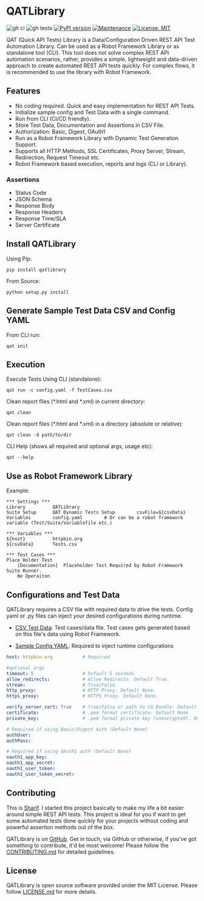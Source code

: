 # QATLibrary 
![gh ci](https://github.com/sharif314/QATLibrary/workflows/QATLibrary%20CI/badge.svg)
![gh tests](https://github.com/sharif314/QATLibrary/workflows/TEST/badge.svg)
[![PyPI version](https://badge.fury.io/py/QATLibrary.svg)](https://badge.fury.io/py/QATLibrary)
[![Maintenance](https://img.shields.io/badge/Maintained%3F-Yes-green.svg)](https://GitHub.com/Naereen/StrapDown.js/graphs/commit-activity)
[![License: MIT](https://img.shields.io/badge/License-MIT-blue.svg)](https://opensource.org/licenses/MIT)


QAT (Quick API Tests) Library is a Data/Configuration Driven REST API Test Automation Library. 
Can be used as a Robot Framework Library or as standalone tool (CLI). This tool does not solve complex 
REST API automation scenarios, rather, provides a simple, lightweight and data-driven approach to create 
automated REST API tests quickly. For complex flows, it is recommended to use the library with Robot 
Framework. 

## Features
* No coding required. Quick and easy implementation for REST API Tests. 
* Initialize sample config and Test Data with a single command. 
* Run from CLI (CI/CD friendly).
* Store Test Data, Documentation and Assertions in CSV File. 
* Authorization: Basic, Digest, OAuth1
* Run as a Robot Framework Library with Dynamic Test Generation Support. 
* Supports all HTTP Methods, SSL Certificates, Proxy Server, Stream, Redirection, Request Timeout etc.
* Robot Framework based execution, reports and logs (CLI or Library). 

### Assertions
* Status Code
* JSON Schema
* Response Body 
* Response Headers
* Response Time/SLA
* Server Certificate


## Install QATLibrary
Using Pip:
```shell 
pip install qatlibrary
```
From Source:
```shell 
python setup.py install
```

## Generate Sample Test Data CSV and Config YAML 
From CLI run:
```shell 
qat init
```

## Execution
Execute Tests Using CLI (standalone):
```shell
qat run -c config.yaml -f TestCases.csv
```

Clean report files (*.html and *.xml) in current directory:
```shell
qat clean
```

Clean report files (*.html and *.xml) in a directory (absolute or relative):
```shell
qat clean -d path/to/dir
```

CLI Help (shows all required and optional args, usage etc):
```shell
qat --help
```

## Use as Robot Framework Library
Example:

```robot
*** Settings ***
Library          QATLibrary
Suite Setup      QAT Dynamic Tests Setup        csvFile=${csvData}
Variables        config.yaml        # Or can be a robot framework variable (Test/Suite/Variablefile etc.)

*** Variables ***
${host}          httpbin.org
${csvData}       Tests.csv

*** Test Cases ***
Place Holder Test
    [Documentation]  Placeholder Test Required by Robot Framework Suite Runner.  
    No Operaiton 

```

## Configurations and Test Data
QATLibrary requires a CSV file with required data to drive the tests. Config yaml or .py files can inject your desired
configurations during runtime.
* [CSV Test Data](https://github.com/sharif314/QATLibrary/blob/main/sample/Tests.csv): Test cases/data file. Test cases gets generated based on this file's data 
using Robot Framework. 

* [Sample Config YAML](https://github.com/sharif314/QATLibrary/blob/main/sample/config.yaml): Required to inject runtime configurations
```yaml
host: httpbin.org           # Required

#optional args
timeout: 5                  # Default 5 seconds
allow_redirects:            # Allow Redirects. Default True. 
stream:                     # True/False. 
http_proxy:                 # HTTP Proxy. Default None. 
https_proxy:                # HTTPS Proxy. Default None.

verify_server_cert: True    # True/False or path to CA Bundle. Default False. 
certificate:                # .pem format certificate. Default None
private_key:                # .pem format private key (unencrypted). Default None

# Required if using Basic/Digest Auth (Default None)
authUser:             
authPass:

# Required if using OAuth1 auth (Default None)
oauth1_app_key:
oauth1_app_secret:
oauth1_user_token:
oauth1_user_token_secret:
```



## Contributing
This is [Sharif](https://www.linkedin.com/in/sharif-rahman/). I started this project basically to make my life 
a bit easier around simple REST API tests. This project is ideal for you if want to get some automated tests done 
quickly for your projects without coding and powerful assertion methods out of the box. 

QATLibrary is on [GitHub](https://github.com/sharif314/QATLibrary). 
Get in touch, via GitHub or otherwise, if you've got something to contribute, it'd be most welcome! 
Please follow the [CONTRIBUTING.md](https://github.com/sharif314/QATLibrary/blob/main/CONTRIBUTING.md) for detailed guidelines.

## License 
QATLibrary is open source software provided under the MIT License. Please follow [LICENSE.md](https://github.com/sharif314/QATLibrary/blob/main/LICENSE.md) for more details. 
